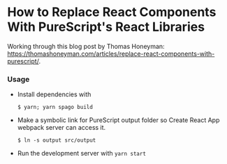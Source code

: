 # How to Replace React Components With PureScript's React Libraries

Working through this blog post by Thomas Honeyman: https://thomashoneyman.com/articles/replace-react-components-with-purescript/.

### Usage

- Install dependencies with

  ```shell
  $ yarn; yarn spago build
  ```

- Make a symbolic link for PureScript output folder so Create React App webpack server can access it.

  ```
  $ ln -s output src/output
  ```

- Run the development server with `yarn start`
